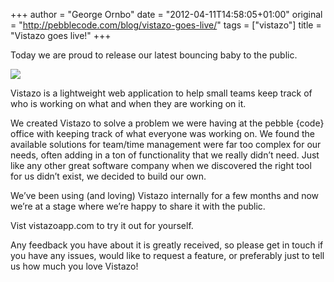 +++
author = "George Ornbo"
date = "2012-04-11T14:58:05+01:00"
original = "http://pebblecode.com/blog/vistazo-goes-live/"
tags = ["vistazo"]
title = "Vistazo goes live!"
+++

Today we are proud to release our latest bouncing baby to the public.

![](/images/articles/tumblr_m29f567g0p1qz7kgs.png)

Vistazo is a lightweight web application to help small teams keep track of who
is working on what and when they are working on it.

We created Vistazo to solve a problem we were having at the pebble {code} office
with keeping track of what everyone was working on. We found the available
solutions for team/time management were far too complex for our needs, often
adding in a ton of functionality that we really didn’t need. Just like any other
great software company when we discovered the right tool for us didn’t exist, we
decided to build our own.

We’ve been using (and loving) Vistazo internally for a few months and now we’re
at a stage where we’re happy to share it with the public.

Vist vistazoapp.com to try it out for yourself.

Any feedback you have about it is greatly received, so please get in touch if
you have any issues, would like to request a feature, or preferably just to tell
us how much you love Vistazo!
